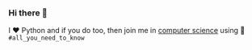 ### Hi there 👋

I ❤️ Python and if you do too, then join me in [computer science](https://github.com/vzhydkov/py-learning#computer-science-using-python) using 🐍
`#all_you_need_to_know`
